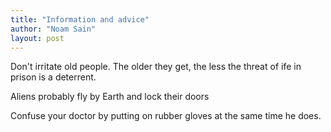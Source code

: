 ```yaml
---
title: "Information and advice"
author: "Noam Sain"
layout: post
---
```


Don't irritate old people. The older they get, the less the threat of ife in prison is a deterrent.

Aliens probably fly by Earth and lock their doors

Confuse your doctor by putting on rubber gloves at the same time he does.